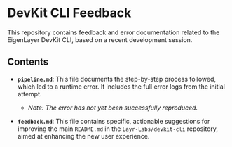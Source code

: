 # DevKit CLI Feedback

This repository contains feedback and error documentation related to the EigenLayer DevKit CLI, based on a recent development session.

## Contents

*   **`pipeline.md`**: This file documents the step-by-step process followed, which led to a runtime error. It includes the full error logs from the initial attempt.
    *   *Note: The error has not yet been successfully reproduced.*

*   **`feedback.md`**: This file contains specific, actionable suggestions for improving the main `README.md` in the `Layr-Labs/devkit-cli` repository, aimed at enhancing the new user experience.
